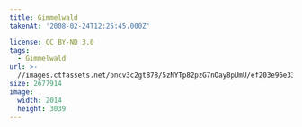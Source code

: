 ```yaml
---
title: Gimmelwald
takenAt: '2008-02-24T12:25:45.000Z'

license: CC BY-ND 3.0
tags:
  - Gimmelwald
url: >-
  //images.ctfassets.net/bncv3c2gt878/5zNYTp82pzG7nOay8pUmU/ef203e96e332aa3b2c88d20f75d4481a/gimmelwald_4560343518_o
size: 2677914
image:
  width: 2014
  height: 3039
---
```

